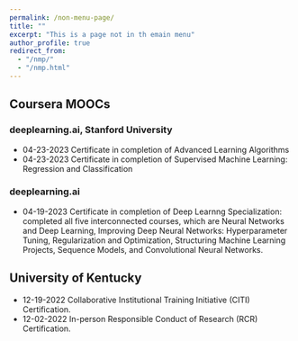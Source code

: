 ```yaml
---
permalink: /non-menu-page/
title: ""
excerpt: "This is a page not in th emain menu"
author_profile: true
redirect_from: 
  - "/nmp/"
  - "/nmp.html"
---
```

## Coursera MOOCs

### deeplearning.ai, Stanford University
  * 04-23-2023 Certificate in completion of Advanced Learning Algorithms
  * 04-23-2023 Certificate in completion of Supervised Machine Learning: Regression and Classification

### deeplearning.ai 
 
  * 04-19-2023 Certificate in completion of Deep Learnng Specialization: completed all five interconnected courses, which are Neural Networks and Deep Learning, Improving Deep Neural Networks: Hyperparameter Tuning, Regularization and Optimization, Structuring Machine Learning Projects, Sequence Models, and Convolutional Neural Networks.

## University of Kentucky
  * 12-19-2022 Collaborative Institutional Training Initiative (CITI) Certification.
  * 12-02-2022 In-person Responsible Conduct of Research (RCR) Certification.
